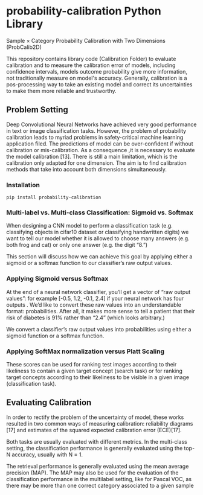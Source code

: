 
# probability-calibration Python Library
Sample × Category Probability Calibration with Two Dimensions (ProbCalib2D)

This repository contains library code (Calibration Folder) to evaluate calibration and to measure the calibration error of models, including confidence intervals, models outcome probability give more information, not traditionally measure on model's accuracy. Generally, calibration is a pos-processing way to take an existing model and correct its uncertainties to make them more reliable and trustworthy.

## Problem Setting

Deep Convolutional Neural Networks have achieved very good performance in text or image classification tasks. However, the problem of probability calibration leads to myriad problems in safety-critical machine learning application filed. The predictions of model can be over-confident if without calibration or mis-calibration.  As a consequence ,it is necessary to evaluate the model calibration [13]. There is still a main limitation, which is the calibration only adapted for one dimension. The aim is to find calibration methods that take into account both dimensions simultaneously. 

### Installation
```
pip install probability-calibration
```
### Multi-label vs. Multi-class Classification: Sigmoid vs. Softmax
When designing a CNN model to perform a classification task (e.g. classifying objects in cifar10 dataset or classifying handwritten digits) we want to tell our model whether it is allowed to choose many answers (e.g. both frog and cat) or only one answer (e.g. the digit “8.”) 


This section will discuss how we can achieve this goal by applying either a sigmoid or a softmax function to our classifier’s raw output values.

### Applying Sigmoid versus Softmax
At the end of a neural network classifier, you’ll get a vector of “raw output values”: for example [-0.5, 1.2, -0.1, 2.4] if your neural network has four outputs . We’d like to convert these raw values into an understandable format: probabilities. After all, it makes more sense to tell a patient that their risk of diabetes is 91\% rather than “2.4” (which looks arbitrary.)

We convert a classifier’s raw output values into probabilities using either a sigmoid function or a softmax function.


### Applying SoftMax normalization versus Platt Scaling
These scores can be used for ranking test images according to their likeliness to contain a given target concept (search task) or for ranking target concepts according to their likeliness to be visible in a given image (classification task). 

## Evaluating Calibration 
In order to rectify the problem of the uncertainty of model, these works resulted in two common ways of measuring calibration: reliability diagrams [17] and estimates of the squared expected calibration error (ECE)[17].

Both tasks are usually evaluated with different metrics. In the multi-class setting, the classification performance is generally evaluated using the top-N accuracy, usually with N = 1.

The retrieval performance is generally evaluated using the mean average precision (MAP).
The MAP may also be used for the evaluation of the classification performance in the multilabel setting, like for Pascal VOC, as there may be more than one correct category associated to a given sample
